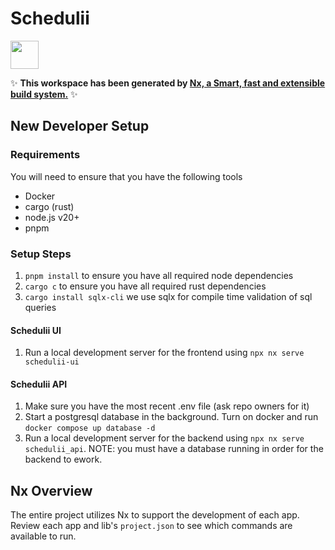 # Schedulii

<a alt="Nx logo" href="https://nx.dev" target="_blank" rel="noreferrer"><img src="https://raw.githubusercontent.com/nrwl/nx/master/images/nx-logo.png" width="45"></a>

✨ **This workspace has been generated by [Nx, a Smart, fast and extensible build system.](https://nx.dev)** ✨

## New Developer Setup
### Requirements
You will need to ensure that you have the following tools

- Docker
- cargo (rust)
- node.js v20+
- pnpm

### Setup Steps
1. `pnpm install` to ensure you have all required node dependencies
2. `cargo c` to ensure you have all required rust dependencies
3. `cargo install sqlx-cli` we use sqlx for compile time validation of sql queries

#### Schedulii UI
1. Run a local development server for the frontend using `npx nx serve schedulii-ui`


#### Schedulii API
1. Make sure you have the most recent .env file (ask repo owners for it)
2. Start a postgresql database in the background. Turn on docker and run `docker compose up database -d`
3. Run a local development server for the backend using `npx nx serve schedulii_api`. NOTE: you must have a database running in order for the backend to ework. 

## Nx Overview
The entire project utilizes Nx to support the development of each app. Review each app and lib's `project.json` to see which commands are available to run.

